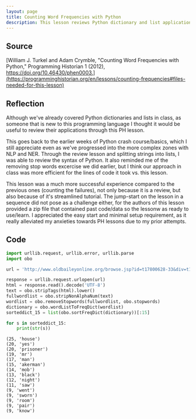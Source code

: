 ```yaml
---
layout: page
title: Counting Word Frequencies with Python
description: This lesson reviews Python dictionary and list applications to sort word frequencies. 
---
```

## Source
[William J. Turkel and Adam Crymble, "Counting Word Frequencies with Python," Programming Historian 1 (2012), https://doi.org/10.46430/phen0003.](https://programminghistorian.org/en/lessons/counting-frequencies#files-needed-for-this-lesson)

## Reflection
Although we've already covered Python dictionaries and lists in class, as someone that is new to this programming language I thought it would be useful to review their applications through this PH lesson. 

This goes back to the earlier weeks of Python crash course/basics, which I still appreciate even as we've progressed into the more complex zones with NLP and NER. Through the review lesson and splitting strings into lists, I was able to review the syntax of Python. It also reminded me of the removing stop words excercise we did earlier, but I think our approach in class was more efficient for the lines of code it took vs. this lesson. 

This lesson was a much more successful experience compared to the previous ones (counting the failures), not only because it is a review, but also because of it's streamlined tutorial. The jump-start on the lesson in a sequence did not pose as a challenge either, for the authors of this lesson provided a zip file that contained past code/data so the lessonw as ready to use/learn. I appreciated the easy start and minimal setup requirement, as it really alleviated my anxieties towards PH lessons due to my prior attempts.

## Code

```python
import urllib.request, urllib.error, urllib.parse
import obo

url = 'http://www.oldbaileyonline.org/browse.jsp?id=t17800628-33&div=t17800628-33'

response = urllib.request.urlopen(url)
html = response.read().decode('UTF-8')
text = obo.stripTags(html).lower()
fullwordlist = obo.stripNonAlphaNum(text)
wordlist = obo.removeStopwords(fullwordlist, obo.stopwords)
dictionary = obo.wordListToFreqDict(wordlist)
sorteddict_15 = list(obo.sortFreqDict(dictionary))[:15]

for s in sorteddict_15: 
    print(str(s))
```

    (25, 'house')
    (20, 'yes')
    (20, 'prisoner')
    (19, 'mr')
    (17, 'man')
    (15, 'akerman')
    (14, 'mob')
    (13, 'black')
    (12, 'night')
    (11, 'saw')
    (9, 'went')
    (9, 'sworn')
    (9, 'room')
    (9, 'pair')
    (9, 'know')
    
